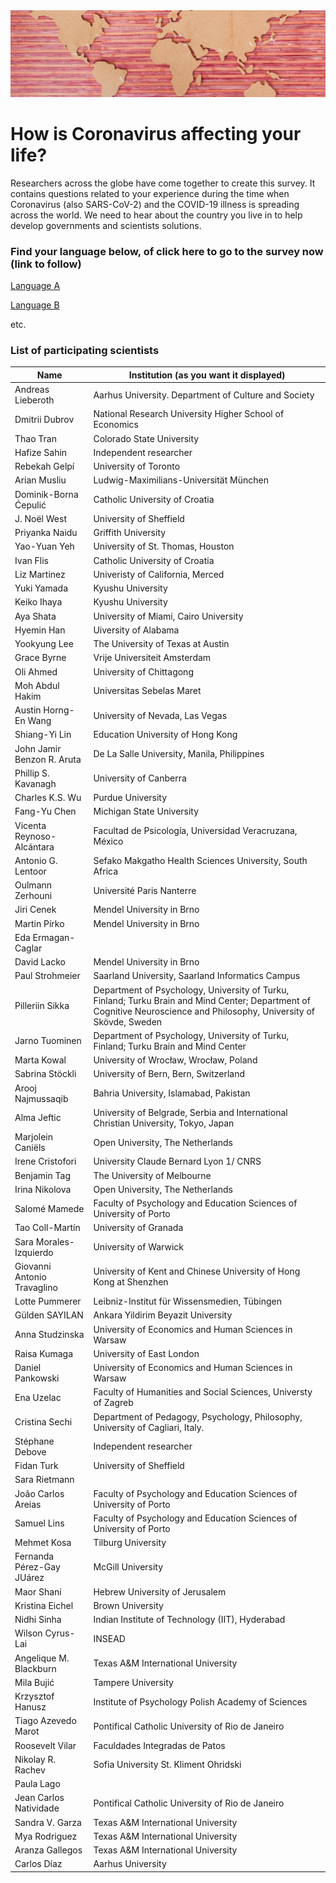 <img src="images/world.jpg">

# How is Coronavirus affecting your life?


Researchers across the globe have come together to create this survey. It contains questions related to your experience during the time when Coronavirus (also SARS-CoV-2) and the COVID-19 illness is spreading across the world. We need to hear about the country you live in to help develop governments and scientists solutions.


### Find your language below, of click here to go to the survey now (link to follow)

[Language A](https://coronalifesurvey.github.io/)

[Language B](https://coronalifesurvey.github.io/)

etc.


### List of participating scientists

| Name 	| Institution (as you want it displayed) 	|
|-----------------------------	|------------------------------------------------------------------------------------------------------------------------------------------------------------------------	|
| Andreas Lieberoth 	| Aarhus University. Department of Culture and Society 	|
| Dmitrii Dubrov 	| National Research University Higher School of Economics 	|
| Thao Tran 	| Colorado State University 	|
| Hafize Sahin 	| Independent researcher 	|
| Rebekah Gelpí 	| University of Toronto 	|
| Arian Musliu 	| Ludwig-Maximilians-Universität München 	|
| Dominik-Borna Ćepulić 	| Catholic University of Croatia 	|
| J. Noël West 	| University of Sheffield 	|
| Priyanka Naidu 	| Griffith University 	|
| Yao-Yuan Yeh 	| University of St. Thomas, Houston 	|
| Ivan Flis 	| Catholic University of Croatia 	|
| Liz Martinez 	| Univeristy of California, Merced 	|
| Yuki Yamada 	| Kyushu University 	|
| Keiko Ihaya 	| Kyushu University 	|
| Aya Shata 	| University of Miami, Cairo University 	|
| Hyemin Han 	| Uiversity of Alabama 	|
| Yookyung Lee 	| The University of Texas at Austin 	|
| Grace Byrne 	| Vrije Universiteit Amsterdam 	|
| Oli Ahmed 	| University of Chittagong 	|
| Moh Abdul Hakim 	| Universitas Sebelas Maret 	|
| Austin Horng-En Wang 	| University of Nevada, Las Vegas 	|
| Shiang-Yi Lin 	| Education University of Hong Kong 	|
| John Jamir Benzon R. Aruta 	| De La Salle University, Manila, Philippines 	|
| Phillip S. Kavanagh 	| University of Canberra 	|
| Charles K.S. Wu 	| Purdue University 	|
| Fang-Yu Chen 	| Michigan State University 	|
| Vicenta Reynoso-Alcántara 	| Facultad de Psicología, Universidad Veracruzana, México 	|
| Antonio G. Lentoor 	| Sefako Makgatho Health Sciences University, South Africa 	|
| Oulmann Zerhouni 	| Université Paris Nanterre 	|
| Jiri Cenek 	| Mendel University in Brno 	|
| Martin Pírko 	| Mendel University in Brno 	|
| Eda Ermagan-Caglar 	|  	|
| David Lacko 	| Mendel University in Brno 	|
| Paul Strohmeier 	| Saarland University, Saarland Informatics Campus 	|
| Pilleriin Sikka 	| Department of Psychology, University of Turku, Finland; Turku Brain and Mind Center; Department of Cognitive Neuroscience and Philosophy, University of Skövde, Sweden 	|
| Jarno Tuominen 	| Department of Psychology, University of Turku, Finland; Turku Brain and Mind Center 	|
| Marta Kowal 	| University of Wrocław, Wrocław, Poland 	|
| Sabrina Stöckli 	| University of Bern, Bern, Switzerland 	|
| Arooj Najmussaqib 	| Bahria University, Islamabad, Pakistan 	|
| Alma Jeftic 	| University of Belgrade, Serbia and International Christian University, Tokyo, Japan 	|
| Marjolein Caniëls 	| Open University, The Netherlands 	|
| Irene Cristofori 	| University Claude Bernard Lyon 1/ CNRS 	|
| Benjamin Tag 	| The University of Melbourne 	|
| Irina Nikolova 	| Open University, The Netherlands 	|
| Salomé Mamede 	| Faculty of Psychology and Education Sciences of University of Porto 	|
| Tao Coll-Martín 	| University of Granada 	|
| Sara Morales-Izquierdo 	| University of Warwick 	|
| Giovanni Antonio Travaglino 	| University of Kent and Chinese University of Hong Kong at Shenzhen 	|
| Lotte Pummerer 	| Leibniz-Institut für Wissensmedien, Tübingen 	|
| Gülden SAYILAN 	| Ankara Yildirim Beyazit University 	|
| Anna Studzinska 	| University of Economics and Human Sciences in Warsaw 	|
| Raisa Kumaga 	| University of East London 	|
| Daniel Pankowski 	| University of Economics and Human Sciences in Warsaw 	|
| Ena Uzelac 	| Faculty of Humanities and Social Sciences, Universty of Zagreb 	|
| Cristina Sechi 	| Department of Pedagogy, Psychology, Philosophy, University of Cagliari, Italy. 	|
| Stéphane Debove 	| Independent researcher 	|
| Fidan Turk 	| University of Sheffield 	|
| Sara Rietmann 	|  	|
| João Carlos Areias 	| Faculty of Psychology and Education Sciences of University of Porto 	|
| Samuel Lins 	| Faculty of Psychology and Education Sciences of University of Porto 	|
| Mehmet Kosa 	| Tilburg University 	|
| Fernanda Pérez-Gay JUárez 	| McGill University 	|
| Maor Shani 	| Hebrew University of Jerusalem 	|
| Kristina Eichel 	| Brown University 	|
| Nidhi Sinha 	| Indian Institute of Technology (IIT), Hyderabad 	|
| Wilson Cyrus-Lai 	| INSEAD 	|
| Angelique M. Blackburn 	| Texas A&M International University 	|
| Mila Bujić 	| Tampere University 	|
| Krzysztof Hanusz 	| Institute of Psychology Polish Academy of Sciences 	|
| Tiago Azevedo Marot 	| Pontifical Catholic University of Rio de Janeiro 	|
| Roosevelt Vilar 	| Faculdades Integradas de Patos 	|
| Nikolay R. Rachev 	| Sofia University St. Kliment Ohridski 	|
| Paula Lago 	|  	|
| Jean Carlos Natividade 	| Pontifical Catholic University of Rio de Janeiro 	|
| Sandra V. Garza 	| Texas A&M International University 	|
| Mya Rodriguez 	| Texas A&M International University 	|
| Aranza Gallegos 	| Texas A&M International University 	|
| Carlos Díaz 	| Aarhus University 	|
